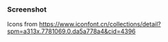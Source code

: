### Screenshot

[](./screenshots/sceenshot.png)

Icons from https://www.iconfont.cn/collections/detail?spm=a313x.7781069.0.da5a778a4&cid=4396